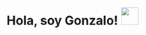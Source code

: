 # Hola, soy Gonzalo! <img src="https://github.com/TheDudeThatCode/TheDudeThatCode/blob/master/Assets/Hi.gif" width="40px">
